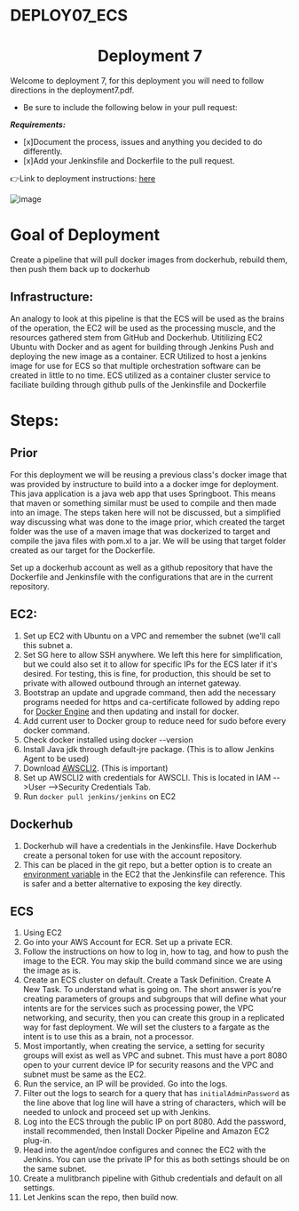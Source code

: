 # DEPLOY07_ECS
<h1 align=center>Deployment 7</h1>

Welcome to deployment 7, for this deployment you will need to follow directions in the deployment7.pdf.   

- Be sure to include the following below in your pull request: 

***Requirements:*** 
- [x]Document the process, issues and anything you decided to do differently.
- [x]Add your Jenkinsfile and Dockerfile to the pull request.

👉Link to deployment instructions: [here](https://github.com/kura-labs-org/DEPLOY7_ECS/blob/main/Deployment%237.pdf)  

![image](https://devops4solutions.com/wp-content/uploads/2020/09/Dockerpublish.png)

<h1>Goal of Deployment</h1>
Create a pipeline that will pull docker images from dockerhub, rebuild them, then push them back up to dockerhub
<h2>Infrastructure:</h2>
An analogy to look at this pipeline is that the ECS will be used as the brains of the operation, the EC2 will be used as the processing muscle, and the resources gathered stem from GitHub and Dockerhub.
Utitilizing EC2 Ubuntu with Docker and as agent for building through Jenkins Push and deploying the new image as a container.
ECR Utilized to host a jenkins image for use for ECS so that multiple orchestration software can be created in little to no time.
ECS utilized as a container cluster service to faciliate building through github pulls of the Jenkinsfile and Dockerfile

<h1>Steps:</h2>

<h2>Prior</h2>
For this deployment we will be reusing a previous class's docker image that was provided by instructure to build into a a docker imge for deployment. This java application is a java web app that uses Springboot. This means that maven or something similar must be used to compile and then made into an image. The steps taken here will not be discussed, but a simplified way discussing what was done to the image prior, which created the target folder was the use of a maven image that was dockerized to target and compile the java files with pom.xl to a jar. We will be using that target folder created as our target for the Dockerfile.

Set up a dockerhub account as well as a github repository that have the Dockerfile and Jenkinsfile with the configurations that are in the current repository.

<h2>EC2:</h2>

1) Set up EC2 with Ubuntu on a VPC and remember the subnet (we'll call this subnet a.
2) Set SG here to allow SSH anywhere. We left this here for simplification, but we could also set it to allow for specific IPs for the ECS later if it's desired. For testing, this is fine, for production, this should be set to private with allowed outbound through an internet gateway.
3) Bootstrap an update and upgrade command, then add the necessary programs needed for https and ca-certificate followed by adding repo for [Docker Engine](https://docs.docker.com/engine/install/ubuntu/) and then updating and install for docker.
4) Add current user to Docker group to reduce need for sudo before every docker command.
5) Check docker installed using docker --version
6) Install Java jdk through default-jre package. (This is to allow Jenkins Agent to be used)
7) Download [AWSCLI2](https://docs.aws.amazon.com/cli/latest/userguide/install-cliv2.html). (This is important)
8) Set up AWSCLI2 with credentials for AWSCLI. This is located in IAM -->User -->Security Credentials Tab.
9) Run `docker pull jenkins/jenkins` on EC2

<h2>Dockerhub</h2>

1) Dockerhub will have a credentials in the Jenkinsfile. Have Dockerhub create a personal token for use with the account repository.
2) This can be placed in the git repo, but a better option is to create an [environment variable](https://www.serverlab.ca/tutorials/linux/administration-linux/how-to-set-environment-variables-in-linux/) in the EC2 that the Jenkinsfile can reference. This is safer and a better alternative to exposing the key directly.

<h2>ECS</h2>

1) Using EC2 
2) Go into your AWS Account for ECR. Set up a private ECR.
3) Follow the instructions on how to log in, how to tag, and how to push the image to the ECR. You may skip the build command since we are using the image as is.
4) Create an ECS cluster on default. Create a Task Definition. Create A New Task. To understand what is going on. The short answer is you're creating parameters of groups and subgroups that will define what your intents are for the services such as processing power, the VPC networking, and security, then you can create this group in a replicated way for fast deployment. We will set the clusters to a fargate as the intent is to use this as a brain, not a processor.
5) Most importantly, when creating the service, a setting for security groups will exist as well as VPC and subnet. This must have a port 8080 open to your current device IP for security reasons and the VPC and subnet must be same as the EC2.
6) Run the service, an IP will be provided. Go into the logs.
7) Filter out the logs to search for a query that has `initialAdminPassword` as the line above that log line will have a string of characters, which will be needed to unlock and proceed set up with Jenkins.
8) Log into the ECS through the public IP on port 8080. Add the password, install recommended, then Install Docker Pipeline and Amazon EC2 plug-in.
9) Head into the agent/ndoe configures and connec the EC2 with the Jenkins. You can use the private IP for this as both settings should be on the same subnet.
10) Create a mulitbranch pipeline with Github credentials and default on all settings.
11) Let Jenkins scan the repo, then build now.
